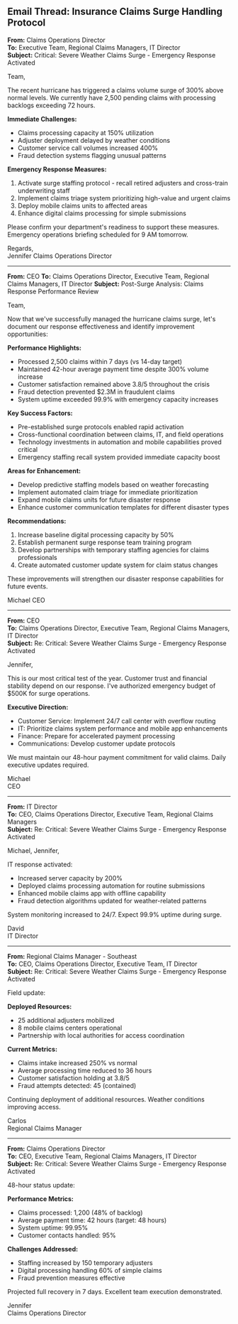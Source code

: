 ## Email Thread: Insurance Claims Surge Handling Protocol

**From:** Claims Operations Director  
**To:** Executive Team, Regional Claims Managers, IT Director  
**Subject:** Critical: Severe Weather Claims Surge - Emergency Response Activated  

Team,

The recent hurricane has triggered a claims volume surge of 300% above normal levels. We currently have 2,500 pending claims with processing backlogs exceeding 72 hours.

**Immediate Challenges:**
- Claims processing capacity at 150% utilization
- Adjuster deployment delayed by weather conditions
- Customer service call volumes increased 400%
- Fraud detection systems flagging unusual patterns

**Emergency Response Measures:**
1. Activate surge staffing protocol - recall retired adjusters and cross-train underwriting staff
2. Implement claims triage system prioritizing high-value and urgent claims
3. Deploy mobile claims units to affected areas
4. Enhance digital claims processing for simple submissions

Please confirm your department's readiness to support these measures. Emergency operations briefing scheduled for 9 AM tomorrow.

Regards,  
Jennifer
Claims Operations Director

---

**From:** CEO
**To:** Claims Operations Director, Executive Team, Regional Claims Managers, IT Director
**Subject:** Post-Surge Analysis: Claims Response Performance Review

Team,

Now that we've successfully managed the hurricane claims surge, let's document our response effectiveness and identify improvement opportunities:

**Performance Highlights:**
- Processed 2,500 claims within 7 days (vs 14-day target)
- Maintained 42-hour average payment time despite 300% volume increase
- Customer satisfaction remained above 3.8/5 throughout the crisis
- Fraud detection prevented $2.3M in fraudulent claims
- System uptime exceeded 99.9% with emergency capacity increases

**Key Success Factors:**
- Pre-established surge protocols enabled rapid activation
- Cross-functional coordination between claims, IT, and field operations
- Technology investments in automation and mobile capabilities proved critical
- Emergency staffing recall system provided immediate capacity boost

**Areas for Enhancement:**
- Develop predictive staffing models based on weather forecasting
- Implement automated claim triage for immediate prioritization
- Expand mobile claims units for future disaster response
- Enhance customer communication templates for different disaster types

**Recommendations:**
1. Increase baseline digital processing capacity by 50%
2. Establish permanent surge response team training program
3. Develop partnerships with temporary staffing agencies for claims professionals
4. Create automated customer update system for claim status changes

These improvements will strengthen our disaster response capabilities for future events.

Michael
CEO

---

**From:** CEO  
**To:** Claims Operations Director, Executive Team, Regional Claims Managers, IT Director  
**Subject:** Re: Critical: Severe Weather Claims Surge - Emergency Response Activated  

Jennifer,

This is our most critical test of the year. Customer trust and financial stability depend on our response. I've authorized emergency budget of $500K for surge operations.

**Executive Direction:**
- Customer Service: Implement 24/7 call center with overflow routing
- IT: Prioritize claims system performance and mobile app enhancements
- Finance: Prepare for accelerated payment processing
- Communications: Develop customer update protocols

We must maintain our 48-hour payment commitment for valid claims. Daily executive updates required.

Michael  
CEO  

---

**From:** IT Director  
**To:** CEO, Claims Operations Director, Executive Team, Regional Claims Managers  
**Subject:** Re: Critical: Severe Weather Claims Surge - Emergency Response Activated  

Michael, Jennifer,

IT response activated:
- Increased server capacity by 200%
- Deployed claims processing automation for routine submissions
- Enhanced mobile claims app with offline capability
- Fraud detection algorithms updated for weather-related patterns

System monitoring increased to 24/7. Expect 99.9% uptime during surge.

David  
IT Director  

---

**From:** Regional Claims Manager - Southeast  
**To:** CEO, Claims Operations Director, Executive Team, IT Director  
**Subject:** Re: Critical: Severe Weather Claims Surge - Emergency Response Activated  

Field update:

**Deployed Resources:**
- 25 additional adjusters mobilized
- 8 mobile claims centers operational
- Partnership with local authorities for access coordination

**Current Metrics:**
- Claims intake increased 250% vs normal
- Average processing time reduced to 36 hours
- Customer satisfaction holding at 3.8/5
- Fraud attempts detected: 45 (contained)

Continuing deployment of additional resources. Weather conditions improving access.

Carlos  
Regional Claims Manager  

---

**From:** Claims Operations Director  
**To:** CEO, Executive Team, Regional Claims Managers, IT Director  
**Subject:** Re: Critical: Severe Weather Claims Surge - Emergency Response Activated  

48-hour status update:

**Performance Metrics:**
- Claims processed: 1,200 (48% of backlog)
- Average payment time: 42 hours (target: 48 hours)
- System uptime: 99.95%
- Customer contacts handled: 95%

**Challenges Addressed:**
- Staffing increased by 150 temporary adjusters
- Digital processing handling 60% of simple claims
- Fraud prevention measures effective

Projected full recovery in 7 days. Excellent team execution demonstrated.

Jennifer  
Claims Operations Director